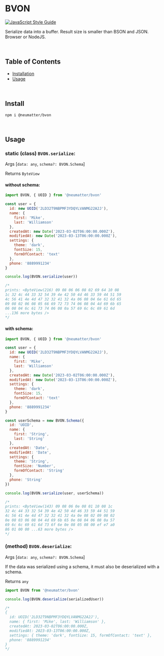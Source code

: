
# BVON
[![JavaScript Style Guide](https://cdn.rawgit.com/standard/standard/master/badge.svg)](https://github.com/standard/standard)

Serialize data into a buffer. Result size is smaller than BSON and JSON. Browser or NodeJS.

<br />

## Table of Contents
- [ Installation ](#install)
- [ Usage ](#usage)

<br />

<a name="install"></a>
## Install

```console
npm i @neumatter/bvon
```

<br />

<a name="usage"></a>
## Usage


### static (class) `BVON.serialize`:

Args [`data: any`, `schema?: BVON.Schema`]

Returns `ByteView`

#### without schema:
```js
import BVON, { UOID } from '@neumatter/bvon'

const user = {
  id: new UOID('2LD32T9NBPMF3YDQYLVANMG22A2J'),
  name: {
    first: 'Mike',
    last: 'Williamson'
  },
  createdAt: new Date('2023-03-02T06:00:00.000Z'),
  modifiedAt: new Date('2023-03-13T06:00:00.000Z'),
  settings: {
    theme: 'dark',
    fontSize: 15,
    formOfContact: 'text'
  },
  phone: '8889991234'
}

console.log(BVON.serialize(user))

/*
prints: <ByteView(216) 09 08 06 06 08 02 69 64 10 08 
1c 32 4c 44 33 32 54 39 4e 42 50 4d 46 33 59 44 51 59 
4c 56 41 4e 4d 47 32 32 41 32 4a 06 08 04 6e 61 6d 65 
09 08 02 06 08 05 66 69 72 73 74 06 08 04 4d 69 6b 65 
06 08 04 6c 61 73 74 06 08 0a 57 69 6c 6c 69 61 6d 
...136 more bytes />
*/
```

#### with schema:
```js
import BVON, { UOID } from '@neumatter/bvon'

const user = {
  id: new UOID('2LD32T9NBPMF3YDQYLVANMG22A2J'),
  name: {
    first: 'Mike',
    last: 'Williamson'
  },
  createdAt: new Date('2023-03-02T06:00:00.000Z'),
  modifiedAt: new Date('2023-03-13T06:00:00.000Z'),
  settings: {
    theme: 'dark',
    fontSize: 15,
    formOfContact: 'text'
  },
  phone: '8889991234'
}

const userSchema = new BVON.Schema({
  id: 'UOID',
  name: {
    first: 'String',
    last: 'String'
  },
  createdAt: 'Date',
  modifiedAt: 'Date',
  settings: {
    theme: 'String',
    fontSize: 'Number',
    formOfContact: 'String'
  },
  phone: 'String'
})

console.log(BVON.serialize(user, userSchema))

/*
prints: <ByteView(143) 09 08 06 0e 08 01 10 08 1c 
32 4c 44 33 32 54 39 4e 42 50 4d 46 33 59 44 51 59 
4c 56 41 4e 4d 47 32 32 41 32 4a 0e 08 02 09 08 02 
0e 08 03 06 08 04 4d 69 6b 65 0e 08 04 06 08 0a 57 
69 6c 6c 69 61 6d 73 6f 6e 0e 08 05 08 00 ef e7 a0 
86 01 00 00 ...63 more bytes />
*/
```


### (method) `BVON.deserialize`:

Args [`data: any`, `schema?: BVON.Schema`]

If the data was serialized using a schema, it must also be deserialized with a schema.

Returns `any`

```js
import BVON from '@neumatter/bvon'

console.log(BVON.deserialize(serializedUser))

/*
{
  id: UOID('2LD32T9NBPMF3YDQYLVANMG22A2J'),
  name: { first: 'Mike', last: 'Williamson' },
  createdAt: 2023-03-02T06:00:00.000Z,
  modifiedAt: 2023-03-13T06:00:00.000Z,
  settings: { theme: 'dark', fontSize: 15, formOfContact: 'text' },
  phone: '8889991234'
}
*/
```
